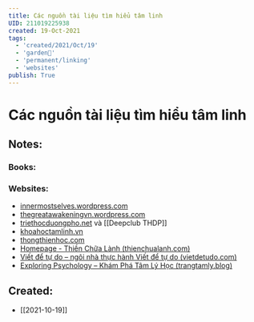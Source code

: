 ```yaml
---
title: Các nguồn tài liệu tìm hiểu tâm linh
UID: 211019225938
created: 19-Oct-2021
tags:
  - 'created/2021/Oct/19'
  - 'garden🏡'
  - 'permanent/linking'
  - 'websites'
publish: True
---
```

# Các nguồn tài liệu tìm hiểu tâm linh

## Notes:
### Books:

### Websites:
- [innermostselves.wordpress.com](https://innermostselves.wordpress.com/)
- [thegreatawakeningvn.wordpress.com](https://thegreatawakeningvn.wordpress.com/category/tam-linh/)
- [triethocduongpho.net](https://triethocduongpho.net/) và [[Deepclub THDP]]
- [khoahoctamlinh.vn](https://khoahoctamlinh.vn/)
- [thongthienhoc.com](http://www.thongthienhoc.com/index.html)
- [Homepage - Thiền Chữa Lành (thienchualanh.com)](https://thienchualanh.com/)
- [Viết để tự do – ngôi nhà thực hành Viết để tự do (vietdetudo.com)](https://vietdetudo.com/)
- [Exploring Psychology – Khám Phá Tâm Lý Học (trangtamly.blog)](https://trangtamly.blog/)
## Created:
- [[2021-10-19]]
